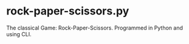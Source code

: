 # rock-paper-scissors.py
The classical Game: Rock-Paper-Scissors. Programmed in Python and using CLI.
